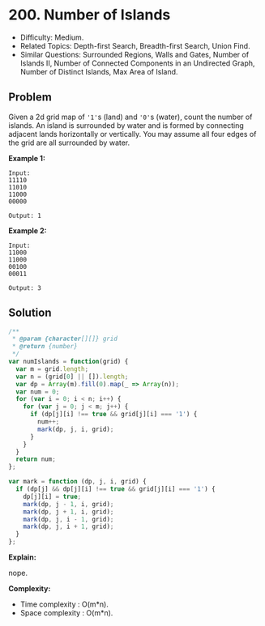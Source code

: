 # 200. Number of Islands

- Difficulty: Medium.
- Related Topics: Depth-first Search, Breadth-first Search, Union Find.
- Similar Questions: Surrounded Regions, Walls and Gates, Number of Islands II, Number of Connected Components in an Undirected Graph, Number of Distinct Islands, Max Area of Island.

## Problem

Given a 2d grid map of ```'1'```s (land) and ```'0'```s (water), count the number of islands. An island is surrounded by water and is formed by connecting adjacent lands horizontally or vertically. You may assume all four edges of the grid are all surrounded by water.

**Example 1:**

```
Input:
11110
11010
11000
00000

Output: 1
```

**Example 2:**

```
Input:
11000
11000
00100
00011

Output: 3
```

## Solution

```javascript
/**
 * @param {character[][]} grid
 * @return {number}
 */
var numIslands = function(grid) {
  var m = grid.length;
  var n = (grid[0] || []).length;
  var dp = Array(m).fill(0).map(_ => Array(n));
  var num = 0;
  for (var i = 0; i < n; i++) {
    for (var j = 0; j < m; j++) {
      if (dp[j][i] !== true && grid[j][i] === '1') {
        num++;
        mark(dp, j, i, grid);
      }
    }
  }
  return num;
};

var mark = function (dp, j, i, grid) {
  if (dp[j] && dp[j][i] !== true && grid[j][i] === '1') {
    dp[j][i] = true;
    mark(dp, j - 1, i, grid);
    mark(dp, j + 1, i, grid);
    mark(dp, j, i - 1, grid);
    mark(dp, j, i + 1, grid);
  }
};
```

**Explain:**

nope.

**Complexity:**

* Time complexity : O(m*n).
* Space complexity : O(m*n).
